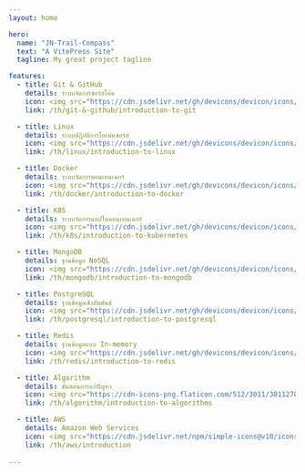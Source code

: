 ```yaml
---
layout: home

hero:
  name: "JN-Trail-Compass"
  text: "A VitePress Site"
  tagline: My great project tagline

features:
  - title: Git & GitHub 
    details: ระบบจัดการซอร์สโค้ด
    icon: <img src="https://cdn.jsdelivr.net/gh/devicons/devicon/icons/github/github-original.svg" width="24" height="24" />
    link: /th/git-&-github/introduction-to-git

  - title: Linux 
    details: ระบบปฏิบัติการโอเพ่นซอร์ส
    icon: <img src="https://cdn.jsdelivr.net/gh/devicons/devicon/icons/linux/linux-original.svg" width="24" height="24" />
    link: /th/linux/introduction-to-linux

  - title: Docker 
    details: ระบบจัดการคอนเทนเนอร์
    icon: <img src="https://cdn.jsdelivr.net/gh/devicons/devicon/icons/docker/docker-original.svg" width="24" height="24" />
    link: /th/docker/introduction-to-docker  

  - title: K8S 
    details: ระบบจัดการแอปในคอนเทนเนอร์
    icon: <img src="https://cdn.jsdelivr.net/gh/devicons/devicon/icons/kubernetes/kubernetes-plain.svg" width="24" height="24" />
    link: /th/k8s/introduction-to-kubernetes     

  - title: MongoDB
    details: ฐานข้อมูล NoSQL
    icon: <img src="https://cdn.jsdelivr.net/gh/devicons/devicon/icons/mongodb/mongodb-original.svg" width="24" height="24" />
    link: /th/mongodb/introduction-to-mongodb

  - title: PostgreSQL 
    details: ฐานข้อมูลเชิงสัมพันธ์
    icon: <img src="https://cdn.jsdelivr.net/gh/devicons/devicon/icons/postgresql/postgresql-original.svg" width="24" height="24" />
    link: /th/postgresql/introduction-to-postgresql 

  - title: Redis 
    details: ฐานข้อมูลแบบ In-memory
    icon: <img src="https://cdn.jsdelivr.net/gh/devicons/devicon/icons/redis/redis-original.svg" width="24" height="24" />
    link: /th/redis/introduction-to-redis   

  - title: Algorithm 
    details: ขั้นตอนการแก้ปัญหา
    icon: <img src="https://cdn-icons-png.flaticon.com/512/3011/3011270.png" width="24" height="24" />
    link: /th/algorithm/introduction-to-algorithms 

  - title: AWS 
    details: Amazon Web Services
    icon: <img src="https://cdn.jsdelivr.net/npm/simple-icons@v10/icons/amazonaws.svg" width="24" height="24" />
    link: /th/aws/introduction
            
---
```

